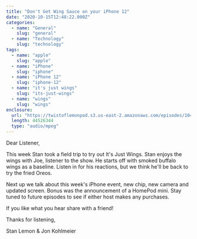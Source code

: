 ```yaml
---
title: "Don't Get Wing Sauce on your iPhone 12"
date: "2020-10-15T12:48:22.000Z"
categories:
  - name: "General"
    slug: "general"
  - name: "Technology"
    slug: "technology"
tags:
  - name: "apple"
    slug: "apple"
  - name: "iPhone"
    slug: "iphone"
  - name: "iPhone 12"
    slug: "iphone-12"
  - name: "it's just wings"
    slug: "its-just-wings"
  - name: "wings"
    slug: "wings"
enclosure:
  url: "https://twistoflemonpod.s3.us-east-2.amazonaws.com/episodes/104-lwatol-20201015.mp3"
  length: 44526344
  type: "audio/mpeg"
---
```


Dear Listener,

This week Stan took a field trip to try out It's Just Wings. Stan enjoys the wings with Joe, listener to the show. He starts off with smoked buffalo wings as a baseline. Listen in for his reactions, but we think he'll be back to try the fried Oreos.

Next up we talk about this week's iPhone event, new chip, new camera and updated screen. Bonus was the announcement of a HomePod mini. Stay tuned to future episodes to see if either host makes any purchases.

If you like what you hear share with a friend!

Thanks for listening,

Stan Lemon & Jon Kohlmeier
